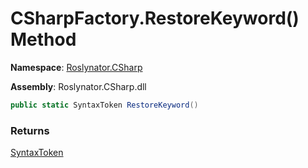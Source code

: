# CSharpFactory\.RestoreKeyword\(\) Method

**Namespace**: [Roslynator.CSharp](../../README.md)

**Assembly**: Roslynator\.CSharp\.dll

```csharp
public static SyntaxToken RestoreKeyword()
```

### Returns

[SyntaxToken](https://docs.microsoft.com/en-us/dotnet/api/microsoft.codeanalysis.syntaxtoken)


